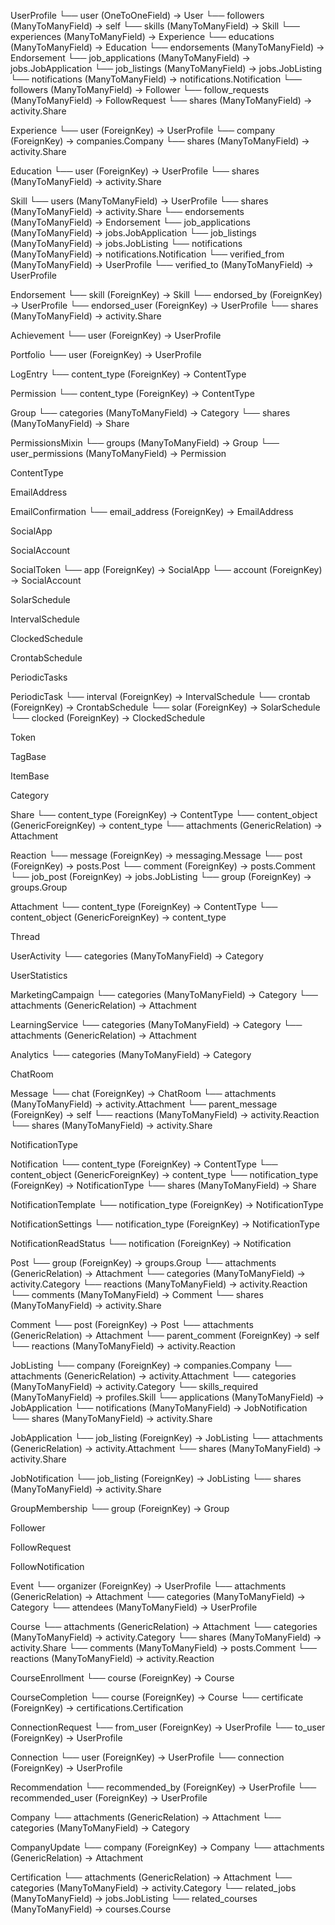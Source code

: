 UserProfile
 └── user (OneToOneField) -> User
 └── followers (ManyToManyField) -> self
 └── skills (ManyToManyField) -> Skill
 └── experiences (ManyToManyField) -> Experience
 └── educations (ManyToManyField) -> Education
 └── endorsements (ManyToManyField) -> Endorsement
 └── job_applications (ManyToManyField) -> jobs.JobApplication
 └── job_listings (ManyToManyField) -> jobs.JobListing
 └── notifications (ManyToManyField) -> notifications.Notification
 └── followers (ManyToManyField) -> Follower
 └── follow_requests (ManyToManyField) -> FollowRequest
 └── shares (ManyToManyField) -> activity.Share

Experience
 └── user (ForeignKey) -> UserProfile
 └── company (ForeignKey) -> companies.Company
 └── shares (ManyToManyField) -> activity.Share

Education
 └── user (ForeignKey) -> UserProfile
 └── shares (ManyToManyField) -> activity.Share

Skill
 └── users (ManyToManyField) -> UserProfile
 └── shares (ManyToManyField) -> activity.Share
 └── endorsements (ManyToManyField) -> Endorsement
 └── job_applications (ManyToManyField) -> jobs.JobApplication
 └── job_listings (ManyToManyField) -> jobs.JobListing
 └── notifications (ManyToManyField) -> notifications.Notification
 └── verified_from (ManyToManyField) -> UserProfile
 └── verified_to (ManyToManyField) -> UserProfile

Endorsement
 └── skill (ForeignKey) -> Skill
 └── endorsed_by (ForeignKey) -> UserProfile
 └── endorsed_user (ForeignKey) -> UserProfile
 └── shares (ManyToManyField) -> activity.Share

Achievement
 └── user (ForeignKey) -> UserProfile

Portfolio
 └── user (ForeignKey) -> UserProfile

LogEntry
 └── content_type (ForeignKey) -> ContentType

Permission
 └── content_type (ForeignKey) -> ContentType

Group
 └── categories (ManyToManyField) -> Category
 └── shares (ManyToManyField) -> Share

PermissionsMixin
 └── groups (ManyToManyField) -> Group
 └── user_permissions (ManyToManyField) -> Permission

ContentType

EmailAddress

EmailConfirmation
 └── email_address (ForeignKey) -> EmailAddress

SocialApp

SocialAccount

SocialToken
 └── app (ForeignKey) -> SocialApp
 └── account (ForeignKey) -> SocialAccount

SolarSchedule

IntervalSchedule

ClockedSchedule

CrontabSchedule

PeriodicTasks

PeriodicTask
 └── interval (ForeignKey) -> IntervalSchedule
 └── crontab (ForeignKey) -> CrontabSchedule
 └── solar (ForeignKey) -> SolarSchedule
 └── clocked (ForeignKey) -> ClockedSchedule

Token

TagBase

ItemBase

Category

Share
 └── content_type (ForeignKey) -> ContentType
 └── content_object (GenericForeignKey) -> content_type
 └── attachments (GenericRelation) -> Attachment

Reaction
 └── message (ForeignKey) -> messaging.Message
 └── post (ForeignKey) -> posts.Post
 └── comment (ForeignKey) -> posts.Comment
 └── job_post (ForeignKey) -> jobs.JobListing
 └── group (ForeignKey) -> groups.Group

Attachment
 └── content_type (ForeignKey) -> ContentType
 └── content_object (GenericForeignKey) -> content_type

Thread

UserActivity
 └── categories (ManyToManyField) -> Category

UserStatistics

MarketingCampaign
 └── categories (ManyToManyField) -> Category
 └── attachments (GenericRelation) -> Attachment

LearningService
 └── categories (ManyToManyField) -> Category
 └── attachments (GenericRelation) -> Attachment

Analytics
 └── categories (ManyToManyField) -> Category

ChatRoom

Message
 └── chat (ForeignKey) -> ChatRoom
 └── attachments (ManyToManyField) -> activity.Attachment
 └── parent_message (ForeignKey) -> self
 └── reactions (ManyToManyField) -> activity.Reaction
 └── shares (ManyToManyField) -> activity.Share

NotificationType

Notification
 └── content_type (ForeignKey) -> ContentType
 └── content_object (GenericForeignKey) -> content_type
 └── notification_type (ForeignKey) -> NotificationType
 └── shares (ManyToManyField) -> Share

NotificationTemplate
 └── notification_type (ForeignKey) -> NotificationType

NotificationSettings
 └── notification_type (ForeignKey) -> NotificationType

NotificationReadStatus
 └── notification (ForeignKey) -> Notification

Post
 └── group (ForeignKey) -> groups.Group
 └── attachments (GenericRelation) -> Attachment
 └── categories (ManyToManyField) -> activity.Category
 └── reactions (ManyToManyField) -> activity.Reaction
 └── comments (ManyToManyField) -> Comment
 └── shares (ManyToManyField) -> activity.Share

Comment
 └── post (ForeignKey) -> Post
 └── attachments (GenericRelation) -> Attachment
 └── parent_comment (ForeignKey) -> self
 └── reactions (ManyToManyField) -> activity.Reaction

JobListing
 └── company (ForeignKey) -> companies.Company
 └── attachments (GenericRelation) -> activity.Attachment
 └── categories (ManyToManyField) -> activity.Category
 └── skills_required (ManyToManyField) -> profiles.Skill
 └── applications (ManyToManyField) -> JobApplication
 └── notifications (ManyToManyField) -> JobNotification
 └── shares (ManyToManyField) -> activity.Share

JobApplication
 └── job_listing (ForeignKey) -> JobListing
 └── attachments (GenericRelation) -> activity.Attachment
 └── shares (ManyToManyField) -> activity.Share

JobNotification
 └── job_listing (ForeignKey) -> JobListing
 └── shares (ManyToManyField) -> activity.Share

GroupMembership
 └── group (ForeignKey) -> Group

Follower

FollowRequest

FollowNotification

Event
 └── organizer (ForeignKey) -> UserProfile
 └── attachments (GenericRelation) -> Attachment
 └── categories (ManyToManyField) -> Category
 └── attendees (ManyToManyField) -> UserProfile

Course
 └── attachments (GenericRelation) -> Attachment
 └── categories (ManyToManyField) -> activity.Category
 └── shares (ManyToManyField) -> activity.Share
 └── comments (ManyToManyField) -> posts.Comment
 └── reactions (ManyToManyField) -> activity.Reaction

CourseEnrollment
 └── course (ForeignKey) -> Course

CourseCompletion
 └── course (ForeignKey) -> Course
 └── certificate (ForeignKey) -> certifications.Certification

ConnectionRequest
 └── from_user (ForeignKey) -> UserProfile
 └── to_user (ForeignKey) -> UserProfile

Connection
 └── user (ForeignKey) -> UserProfile
 └── connection (ForeignKey) -> UserProfile

Recommendation
 └── recommended_by (ForeignKey) -> UserProfile
 └── recommended_user (ForeignKey) -> UserProfile

Company
 └── attachments (GenericRelation) -> Attachment
 └── categories (ManyToManyField) -> Category

CompanyUpdate
 └── company (ForeignKey) -> Company
 └── attachments (GenericRelation) -> Attachment

Certification
 └── attachments (GenericRelation) -> Attachment
 └── categories (ManyToManyField) -> activity.Category
 └── related_jobs (ManyToManyField) -> jobs.JobListing
 └── related_courses (ManyToManyField) -> courses.Course

